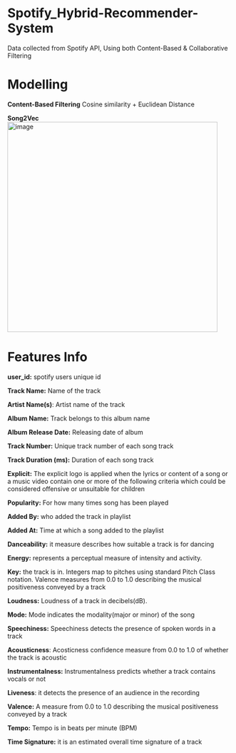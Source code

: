 # Spotify_Hybrid-Recommender-System
Data collected from Spotify API, Using both Content-Based &amp; Collaborative Filtering



# Modelling
**Content-Based Filtering**
Cosine similarity + Euclidean Distance

**Song2Vec**
<img width="471" alt="image" src="https://user-images.githubusercontent.com/97433988/174727332-6a4c1659-cfe3-4402-8f29-240a5c9bf8f1.png">



# Features Info

**user_id:** spotify users unique id

**Track Name:** Name of the track

**Artist Name(s)**: Artist name of the track

**Album Name:** Track belongs to this album name

**Album Release Date:** Releasing date of album

**Track Number:** Unique track number of each song track

**Track Duration (ms):** Duration of each song track

**Explicit:** The explicit logo is applied when the lyrics or content of a song or a music video contain one or more of the following criteria which could be considered offensive or unsuitable for children

**Popularity:** For how many times song has been played

**Added By:** who added the track in playlist

**Added At:** Time at which a song added to the playlist

**Danceability:** it measure describes how suitable a track is for dancing

**Energy:** represents a perceptual measure of intensity and activity.

**Key:** the track is in. Integers map to pitches using standard Pitch Class notation. Valence measures from 0.0 to 1.0 describing the musical positiveness conveyed by a track

**Loudness:** Loudness of a track in decibels(dB).

**Mode:** Mode indicates the modality(major or minor) of the song

**Speechiness:** Speechiness detects the presence of spoken words in a track

**Acousticness**: Acosticness confidence measure from 0.0 to 1.0 of whether the track is acoustic

**Instrumentalness:** Instrumentalness predicts whether a track contains vocals or not

**Liveness**: it detects the presence of an audience in the recording

**Valence:** A measure from 0.0 to 1.0 describing the musical positiveness conveyed by a track

**Tempo:** Tempo is in beats per minute (BPM)

**Time Signature:** it is an estimated overall time signature of a track
